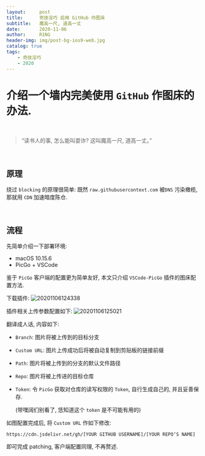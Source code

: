 ```yaml
---
layout:     post
title:      奇技淫巧 启用 GitHub 作图床
subtitle:   魔高一尺, 道高一丈
date:       2020-11-06
author:     R1NG
header-img: img/post-bg-ios9-web.jpg
catalog: true
tags:
    - 奇技淫巧
    - 2020
---
```


# 介绍一个墙内完美使用 `GitHub` 作图床的办法.

<br>

> “读书人的事, 怎么能叫耍诈? 这叫魔高一尺, 道高一丈。”

<br>

## 原理
绕过 `blocking` 的原理很简单: 既然 `raw.githubusercontext.com` 被`DNS` 污染橄榄, 那就用 `CDN` 加速暗度陈仓. 

<br>

## 流程
先简单介绍一下部署环境:
- macOS 10.15.6
- PicGo + VSCode
  
鉴于 `PicGo` 客户端的配置更为简单友好, 本文只介绍 `VSCode-PicGo` 插件的图床配置方法. 

下载插件:
![20201106124338](https://cdn.jsdelivr.net/gh/KirisameMarisaa/KirisameMarisaa.github.io/img/blogpost_images/20201106124338.png)

插件相关上传参数配置如下:
![20201106125021](https://cdn.jsdelivr.net/gh/KirisameMarisaa/KirisameMarisaa.github.io/img/blogpost_images/20201106125021.png)


翻译成人话, 内容如下:
- `Branch`: 图片将被上传到的目标分支
- `Custom URL`: 图片上传成功后将被自动复制到剪贴板的链接前缀
- `Path`: 图片将被上传到的分支的默认文件路径
- `Repo`: 图片将被上传进的目标仓库
- `Token`: 令 `PicGo` 获取对仓库的读写权限的 `Token`, 自行生成自己的, 并且妥善保存.
    
    (带嘿阔们别看了, 恁知道这个 `token` 是不可能有用的)


如图配置完成后, 将 `Custom URL` 作如下修改: 
```
https://cdn.jsdelivr.net/gh/[YOUR GITHUB USERNAME]/[YOUR REPO‘S NAME]
```

即可完成 patching, 客户端配置同理, 不再赘述.